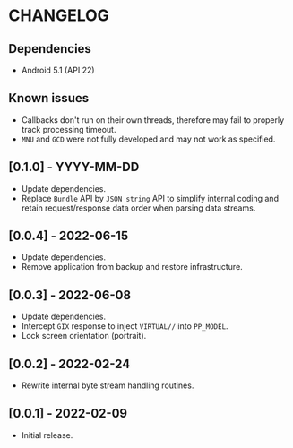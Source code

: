 # CHANGELOG

## Dependencies
- Android 5.1 (API 22)

## Known issues
- Callbacks don't run on their own threads, therefore may fail to properly track
  processing timeout.
- `MNU` and `GCD` were not fully developed and may not work as specified.

## [0.1.0] - YYYY-MM-DD
- Update dependencies.
- Replace `Bundle` API by `JSON string` API to simplify internal coding and
  retain request/response data order when parsing data streams.

## [0.0.4] - 2022-06-15
- Update dependencies.
- Remove application from backup and restore infrastructure.

## [0.0.3] - 2022-06-08
- Update dependencies.
- Intercept `GIX` response to inject `VIRTUAL//` into `PP_MODEL`.
- Lock screen orientation (portrait).

## [0.0.2] - 2022-02-24
- Rewrite internal byte stream handling routines.

## [0.0.1] - 2022-02-09
- Initial release.

